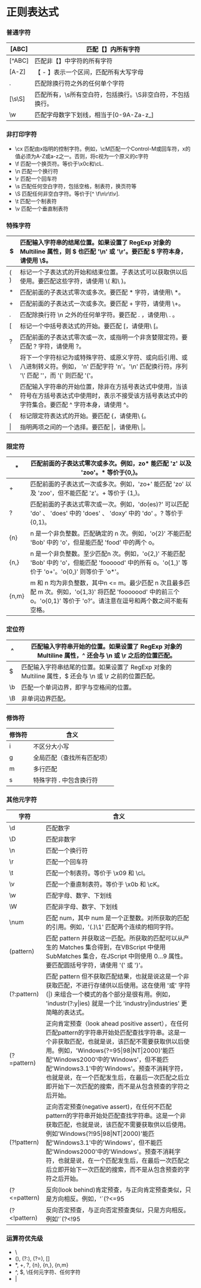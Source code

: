 # 正则表达式

### 普通字符

| [ABC]  | 匹配【】内所有字符                                         |
| ------ | ---------------------------------------------------------- |
| [^ABC] | 匹配非【】中字符的所有字符                                 |
| [A-Z]  | 【 - 】表示一个区间，匹配所有大写字母                      |
| .      | 匹配除换行符之外的任何单个字符                             |
| [\s\S] | 匹配所有，\s所有空白符，包括换行。\S非空白符，不包括换行。 |
| \w     | 匹配字母数字下划线，相当于[0-9A-Za-z_]                     |

### 非打印字符

* \cx  匹配由x指明的控制字符。例如，\cM匹配一个Control-M或回车符，x的值必须为A-Z或a-z之一。否则，将c视为一个原义的c字符
* \f 匹配一个换页符。等价于\x0c和\cL.
* \n 匹配一个换行符
* \r 匹配一个回车符
* \s 匹配任何空白字符，包括空格，制表符，换页符等
* \S 匹配任何非空白字符。等价于[^ \f\n\r\t\v].
* \t 匹配一个制表符
* \v 匹配一个垂直制表符

### 特殊字符

| $    | 匹配输入字符串的结尾位置。如果设置了 RegExp 对象的 Multiline 属性，则 $ 也匹配 '\n' 或 '\r'。要匹配 $ 字符本身，请使用 \\$。 |
| ---- | :----------------------------------------------------------- |
| ( )  | 标记一个子表达式的开始和结束位置。子表达式可以获取供以后使用。要匹配这些字符，请使用 \\( 和\ \)。 |
| *    | 匹配前面的子表达式零次或多次。要匹配 * 字符，请使用\ \*。    |
| +    | 匹配前面的子表达式一次或多次。要匹配 + 字符，请使用 \\+。    |
| .    | 匹配除换行符 \n 之外的任何单字符。要匹配 . ，请使用\ \. 。   |
| [    | 标记一个中括号表达式的开始。要匹配 [，请使用\ [。            |
| ?    | 匹配前面的子表达式零次或一次，或指明一个非贪婪限定符。要匹配 ? 字符，请使用 \?。 |
| \    | 将下一个字符标记为或特殊字符、或原义字符、或向后引用、或八进制转义符。例如， 'n' 匹配字符 'n'。'\n' 匹配换行符。序列 '\\' 匹配 '\'，而 '\(' 则匹配 '('。 |
| ^    | 匹配输入字符串的开始位置，除非在方括号表达式中使用，当该符号在方括号表达式中使用时，表示不接受该方括号表达式中的字符集合。要匹配 ^ 字符本身，请使用 \^。 |
| {    | 标记限定符表达式的开始。要匹配 {，请使用\ \{。               |
| \|   | 指明两项之间的一个选择。要匹配 \|，请使用\ \|。              |

### 限定符

| *     | 匹配前面的子表达式零次或多次。例如，zo* 能匹配 'z' 以及 'zoo'。* 等价于{0,}。 |
| ----- | ------------------------------------------------------------ |
| +     | 匹配前面的子表达式一次或多次。例如，'zo+' 能匹配 'zo' 以及 'zoo'，但不能匹配 'z'。+ 等价于 {1,}。 |
| ?     | 匹配前面的子表达式零次或一次。例如，'do(es)?' 可以匹配 'do' 、 'does' 中的 'does' 、 'doxy' 中的 'do' 。? 等价于 {0,1}。 |
| {n}   | n 是一个非负整数。匹配确定的 n 次。例如，'o{2}' 不能匹配 'Bob' 中的 'o'，但是能匹配 'food' 中的两个 o。 |
| {n,}  | n 是一个非负整数。至少匹配n 次。例如，'o{2,}' 不能匹配 'Bob' 中的 'o'，但能匹配 'foooood' 中的所有 o。'o{1,}' 等价于 'o+'。'o{0,}' 则等价于 'o*'。 |
| {n,m} | m 和 n 均为非负整数，其中n <= m。最少匹配 n 次且最多匹配 m 次。例如，'o{1,3}' 将匹配 'fooooood' 中的前三个 o。'o{0,1}' 等价于 'o?'。请注意在逗号和两个数之间不能有空格。 |

### 定位符

| ^    | 匹配输入字符串开始的位置。如果设置了 RegExp 对象的 Multiline 属性，^ 还会与 \n 或 \r 之后的位置匹配。 |
| ---- | ------------------------------------------------------------ |
| $    | 匹配输入字符串结尾的位置。如果设置了 RegExp 对象的 Multiline 属性，$ 还会与 \n 或 \r 之前的位置匹配。 |
| \b   | 匹配一个单词边界，即字与空格间的位置。                       |
| \B   | 非单词边界匹配。                                             |

### 修饰符

| 修饰符 | 含义                        |
| ------ | --------------------------- |
| i      | 不区分大小写                |
| g      | 全局匹配（查找所有匹配项）  |
| m      | 多行匹配                    |
| s      | 特殊字符 **.** 中包含换行符 |

### 其他元字符

| 字符         | 含义                                                         |
| ------------ | ------------------------------------------------------------ |
| \d           | 匹配数字                                                     |
| \D           | 匹配非数字                                                   |
| \n           | 匹配一个换行符                                               |
| \r           | 匹配一个回车符                                               |
| \t           | 匹配一个制表符。等价于 \x09 和 \cI。                         |
| \v           | 匹配一个垂直制表符。等价于 \x0b 和 \cK。                     |
| \w           | 匹配字母、数字、下划线                                       |
| \W           | 匹配非字母、数字、下划线                                     |
| \num         | 匹配 num，其中 num 是一个正整数。对所获取的匹配的引用。例如，'(.)\1' 匹配两个连续的相同字符。 |
| (pattern)    | 匹配 pattern 并获取这一匹配。所获取的匹配可以从产生的 Matches 集合得到，在VBScript 中使用 SubMatches 集合，在JScript 中则使用 $0…$9 属性。要匹配圆括号字符，请使用 '\(' 或 '\)'。 |
| (?:pattern)  | 匹配 pattern 但不获取匹配结果，也就是说这是一个非获取匹配，不进行存储供以后使用。这在使用 '或' 字符 (\|) 来组合一个模式的各个部分是很有用。例如， 'industr(?:y\|ies) 就是一个比 'industry\|industries' 更简略的表达式。 |
| (?=pattern)  | 正向肯定预查（look ahead positive assert），在任何匹配pattern的字符串开始处匹配查找字符串。这是一个非获取匹配，也就是说，该匹配不需要获取供以后使用。例如，'Windows(?=95\|98\|NT\|2000)'能匹配'Windows2000'中的'Windows'，但不能匹配'Windows3.1'中的'Windows'。预查不消耗字符，也就是说，在一个匹配发生后，在最后一次匹配之后立即开始下一次匹配的搜索，而不是从包含预查的字符之后开始。 |
| (?!pattern)  | 正向否定预查(negative assert)，在任何不匹配pattern的字符串开始处匹配查找字符串。这是一个非获取匹配，也就是说，该匹配不需要获取供以后使用。例如'Windows(?!95\|98\|NT\|2000)'能匹配'Windows3.1'中的'Windows'，但不能匹配'Windows2000'中的'Windows'。预查不消耗字符，也就是说，在一个匹配发生后，在最后一次匹配之后立即开始下一次匹配的搜索，而不是从包含预查的字符之后开始。 |
| (?<=pattern) | 反向(look behind)肯定预查，与正向肯定预查类似，只是方向相反。例如，'`(?<=95|98|NT|2000)Windows`'能匹配'`2000Windows`'中的'`Windows`'，但不能匹配'`3.1Windows`'中的'`Windows`'。 |
| (?<!pattern) | 反向否定预查，与正向否定预查类似，只是方向相反。例如'`(?<!95|98|NT|2000)Windows`'能匹配'`3.1Windows`'中的'`Windows`'，但不能匹配'`2000Windows`'中的'`Windows`'。 |

### 运算符优先级

* \
* (), (?:), (?=), []
* *, +, ?, {n}, {n,}, {n,m}
* ^, $, \任何元字符、任何字符
* |

